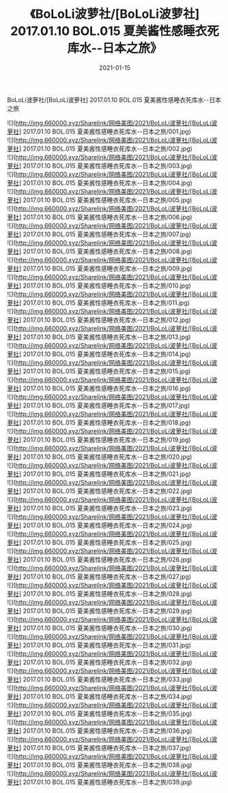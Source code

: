 ﻿---
layout: post
title:  《BoLoLi波萝社/[BoLoLi波萝社] 2017.01.10 BOL.015 夏美酱性感睡衣死库水--日本之旅》
date:   2021-01-15
img: http://img.660000.xyz/Sharelink/网络美图/2021/BoLoLi波萝社/[BoLoLi波萝社] 2017.01.10 BOL.015 夏美酱性感睡衣死库水--日本之旅/000.jpg
categories: [美女, 清纯, 唯美]
---

BoLoLi波萝社/[BoLoLi波萝社] 2017.01.10 BOL.015 夏美酱性感睡衣死库水--日本之旅

 ![](http://img.660000.xyz/Sharelink/网络美图/2021/BoLoLi波萝社/[BoLoLi波萝社] 2017.01.10 BOL.015 夏美酱性感睡衣死库水--日本之旅/001.jpg) <br>![](http://img.660000.xyz/Sharelink/网络美图/2021/BoLoLi波萝社/[BoLoLi波萝社] 2017.01.10 BOL.015 夏美酱性感睡衣死库水--日本之旅/002.jpg) <br>![](http://img.660000.xyz/Sharelink/网络美图/2021/BoLoLi波萝社/[BoLoLi波萝社] 2017.01.10 BOL.015 夏美酱性感睡衣死库水--日本之旅/003.jpg) <br>![](http://img.660000.xyz/Sharelink/网络美图/2021/BoLoLi波萝社/[BoLoLi波萝社] 2017.01.10 BOL.015 夏美酱性感睡衣死库水--日本之旅/004.jpg) <br>![](http://img.660000.xyz/Sharelink/网络美图/2021/BoLoLi波萝社/[BoLoLi波萝社] 2017.01.10 BOL.015 夏美酱性感睡衣死库水--日本之旅/005.jpg) <br>![](http://img.660000.xyz/Sharelink/网络美图/2021/BoLoLi波萝社/[BoLoLi波萝社] 2017.01.10 BOL.015 夏美酱性感睡衣死库水--日本之旅/006.jpg) <br>![](http://img.660000.xyz/Sharelink/网络美图/2021/BoLoLi波萝社/[BoLoLi波萝社] 2017.01.10 BOL.015 夏美酱性感睡衣死库水--日本之旅/007.jpg) <br>![](http://img.660000.xyz/Sharelink/网络美图/2021/BoLoLi波萝社/[BoLoLi波萝社] 2017.01.10 BOL.015 夏美酱性感睡衣死库水--日本之旅/008.jpg) <br>![](http://img.660000.xyz/Sharelink/网络美图/2021/BoLoLi波萝社/[BoLoLi波萝社] 2017.01.10 BOL.015 夏美酱性感睡衣死库水--日本之旅/009.jpg) <br>![](http://img.660000.xyz/Sharelink/网络美图/2021/BoLoLi波萝社/[BoLoLi波萝社] 2017.01.10 BOL.015 夏美酱性感睡衣死库水--日本之旅/010.jpg) <br>![](http://img.660000.xyz/Sharelink/网络美图/2021/BoLoLi波萝社/[BoLoLi波萝社] 2017.01.10 BOL.015 夏美酱性感睡衣死库水--日本之旅/011.jpg) <br>![](http://img.660000.xyz/Sharelink/网络美图/2021/BoLoLi波萝社/[BoLoLi波萝社] 2017.01.10 BOL.015 夏美酱性感睡衣死库水--日本之旅/012.jpg) <br>![](http://img.660000.xyz/Sharelink/网络美图/2021/BoLoLi波萝社/[BoLoLi波萝社] 2017.01.10 BOL.015 夏美酱性感睡衣死库水--日本之旅/013.jpg) <br>![](http://img.660000.xyz/Sharelink/网络美图/2021/BoLoLi波萝社/[BoLoLi波萝社] 2017.01.10 BOL.015 夏美酱性感睡衣死库水--日本之旅/014.jpg) <br>![](http://img.660000.xyz/Sharelink/网络美图/2021/BoLoLi波萝社/[BoLoLi波萝社] 2017.01.10 BOL.015 夏美酱性感睡衣死库水--日本之旅/015.jpg) <br>![](http://img.660000.xyz/Sharelink/网络美图/2021/BoLoLi波萝社/[BoLoLi波萝社] 2017.01.10 BOL.015 夏美酱性感睡衣死库水--日本之旅/016.jpg) <br>![](http://img.660000.xyz/Sharelink/网络美图/2021/BoLoLi波萝社/[BoLoLi波萝社] 2017.01.10 BOL.015 夏美酱性感睡衣死库水--日本之旅/017.jpg) <br>![](http://img.660000.xyz/Sharelink/网络美图/2021/BoLoLi波萝社/[BoLoLi波萝社] 2017.01.10 BOL.015 夏美酱性感睡衣死库水--日本之旅/018.jpg) <br>![](http://img.660000.xyz/Sharelink/网络美图/2021/BoLoLi波萝社/[BoLoLi波萝社] 2017.01.10 BOL.015 夏美酱性感睡衣死库水--日本之旅/019.jpg) <br>![](http://img.660000.xyz/Sharelink/网络美图/2021/BoLoLi波萝社/[BoLoLi波萝社] 2017.01.10 BOL.015 夏美酱性感睡衣死库水--日本之旅/020.jpg) <br>![](http://img.660000.xyz/Sharelink/网络美图/2021/BoLoLi波萝社/[BoLoLi波萝社] 2017.01.10 BOL.015 夏美酱性感睡衣死库水--日本之旅/021.jpg) <br>![](http://img.660000.xyz/Sharelink/网络美图/2021/BoLoLi波萝社/[BoLoLi波萝社] 2017.01.10 BOL.015 夏美酱性感睡衣死库水--日本之旅/022.jpg) <br>![](http://img.660000.xyz/Sharelink/网络美图/2021/BoLoLi波萝社/[BoLoLi波萝社] 2017.01.10 BOL.015 夏美酱性感睡衣死库水--日本之旅/023.jpg) <br>![](http://img.660000.xyz/Sharelink/网络美图/2021/BoLoLi波萝社/[BoLoLi波萝社] 2017.01.10 BOL.015 夏美酱性感睡衣死库水--日本之旅/024.jpg) <br>![](http://img.660000.xyz/Sharelink/网络美图/2021/BoLoLi波萝社/[BoLoLi波萝社] 2017.01.10 BOL.015 夏美酱性感睡衣死库水--日本之旅/025.jpg) <br>![](http://img.660000.xyz/Sharelink/网络美图/2021/BoLoLi波萝社/[BoLoLi波萝社] 2017.01.10 BOL.015 夏美酱性感睡衣死库水--日本之旅/026.jpg) <br>![](http://img.660000.xyz/Sharelink/网络美图/2021/BoLoLi波萝社/[BoLoLi波萝社] 2017.01.10 BOL.015 夏美酱性感睡衣死库水--日本之旅/027.jpg) <br>![](http://img.660000.xyz/Sharelink/网络美图/2021/BoLoLi波萝社/[BoLoLi波萝社] 2017.01.10 BOL.015 夏美酱性感睡衣死库水--日本之旅/028.jpg) <br>![](http://img.660000.xyz/Sharelink/网络美图/2021/BoLoLi波萝社/[BoLoLi波萝社] 2017.01.10 BOL.015 夏美酱性感睡衣死库水--日本之旅/029.jpg) <br>![](http://img.660000.xyz/Sharelink/网络美图/2021/BoLoLi波萝社/[BoLoLi波萝社] 2017.01.10 BOL.015 夏美酱性感睡衣死库水--日本之旅/030.jpg) <br>![](http://img.660000.xyz/Sharelink/网络美图/2021/BoLoLi波萝社/[BoLoLi波萝社] 2017.01.10 BOL.015 夏美酱性感睡衣死库水--日本之旅/031.jpg) <br>![](http://img.660000.xyz/Sharelink/网络美图/2021/BoLoLi波萝社/[BoLoLi波萝社] 2017.01.10 BOL.015 夏美酱性感睡衣死库水--日本之旅/032.jpg) <br>![](http://img.660000.xyz/Sharelink/网络美图/2021/BoLoLi波萝社/[BoLoLi波萝社] 2017.01.10 BOL.015 夏美酱性感睡衣死库水--日本之旅/033.jpg) <br>![](http://img.660000.xyz/Sharelink/网络美图/2021/BoLoLi波萝社/[BoLoLi波萝社] 2017.01.10 BOL.015 夏美酱性感睡衣死库水--日本之旅/034.jpg) <br>![](http://img.660000.xyz/Sharelink/网络美图/2021/BoLoLi波萝社/[BoLoLi波萝社] 2017.01.10 BOL.015 夏美酱性感睡衣死库水--日本之旅/035.jpg) <br>![](http://img.660000.xyz/Sharelink/网络美图/2021/BoLoLi波萝社/[BoLoLi波萝社] 2017.01.10 BOL.015 夏美酱性感睡衣死库水--日本之旅/036.jpg) <br>![](http://img.660000.xyz/Sharelink/网络美图/2021/BoLoLi波萝社/[BoLoLi波萝社] 2017.01.10 BOL.015 夏美酱性感睡衣死库水--日本之旅/037.jpg) <br>![](http://img.660000.xyz/Sharelink/网络美图/2021/BoLoLi波萝社/[BoLoLi波萝社] 2017.01.10 BOL.015 夏美酱性感睡衣死库水--日本之旅/038.jpg) <br>![](http://img.660000.xyz/Sharelink/网络美图/2021/BoLoLi波萝社/[BoLoLi波萝社] 2017.01.10 BOL.015 夏美酱性感睡衣死库水--日本之旅/039.jpg) <br>